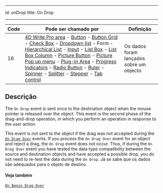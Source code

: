 - - -
id: onDrop title: On Drop
- - -

| Code | Pode ser chamado por                                                                                                                                                                                                                                                                                                                                                                                                                                                                                                                                                                                                                                                                                                                                                                                                                                                                                                                                                                         | Definição                                |
| ---- | -------------------------------------------------------------------------------------------------------------------------------------------------------------------------------------------------------------------------------------------------------------------------------------------------------------------------------------------------------------------------------------------------------------------------------------------------------------------------------------------------------------------------------------------------------------------------------------------------------------------------------------------------------------------------------------------------------------------------------------------------------------------------------------------------------------------------------------------------------------------------------------------------------------------------------------------------------------------------------------------- | ---------------------------------------- |
| 16   | [4D Write Pro area](FormObjects/writeProArea_overview) - [Button](FormObjects/button_overview.md) - [Button Grid](FormObjects/buttonGrid_overview.md) - [Check Box](FormObjects/checkbox_overview.md) - [Dropdown list](FormObjects/dropdownList_Overview.md) - Form - [Hierarchical List](FormObjects/list_overview.md#overview) - [Input](FormObjects/input_overview.md) - [List Box](FormObjects/listbox_overview.md) - [List Box Column](FormObjects/listbox_overview.md#list-box-columns) - [Picture Button](FormObjects/pictureButton_overview.md) - [Picture Pop up menu](FormObjects/picturePopupMenu_overview.md) - [Plug-in Area](FormObjects/pluginArea_overview.md#overview) - [Progress Indicators](FormObjects/progressIndicator.md) - [Radio Button](FormObjects/radio_overview.md) - [Ruler](FormObjects/ruler.md) - [Spinner](FormObjects/spinner.md) - [Splitter](FormObjects/splitters.md) - [Stepper](FormObjects/stepper.md) - [Tab control](FormObjects/tabControl.md) | Os dados foram lançados sobre um objecto |


## Descrição

The `On Drop` event is sent once to the destination object when the mouse pointer is released over the object. This event is the second phase of the drag-and-drop operation, in which you perform an operation in response to the user action.

This event is not sent to the object if the drag was not accepted during the [`On Drag Over`](onDragOver.md) events. If you process the `On Drag Over` event for an object and reject a drag, the `On Drop` event does not occur. Thus, if during the `On Drag Over` event you have tested the data type compatibility between the source and destination objects and have accepted a possible drop, you do not need to re-test the data during the `On Drop`. Já se sabe que os dados são adequados para o objeto de destino.



#### Veja também
[`On Begin Drag Over`](onBeginDragOver.md)